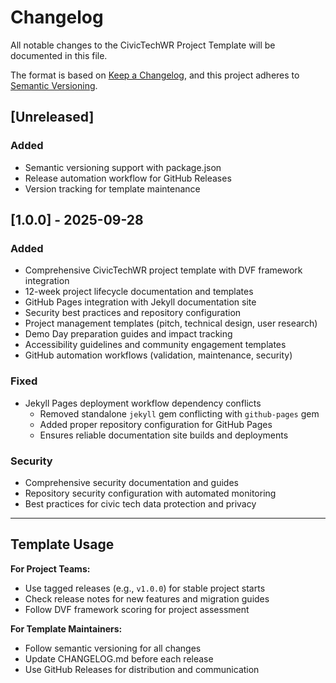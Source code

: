 # Changelog

All notable changes to the CivicTechWR Project Template will be documented in this file.

The format is based on [Keep a Changelog](https://keepachangelog.com/en/1.0.0/),
and this project adheres to [Semantic Versioning](https://semver.org/spec/v2.0.0.html).

## [Unreleased]

### Added
- Semantic versioning support with package.json
- Release automation workflow for GitHub Releases
- Version tracking for template maintenance

## [1.0.0] - 2025-09-28

### Added
- Comprehensive CivicTechWR project template with DVF framework integration
- 12-week project lifecycle documentation and templates
- GitHub Pages integration with Jekyll documentation site
- Security best practices and repository configuration
- Project management templates (pitch, technical design, user research)
- Demo Day preparation guides and impact tracking
- Accessibility guidelines and community engagement templates
- GitHub automation workflows (validation, maintenance, security)

### Fixed
- Jekyll Pages deployment workflow dependency conflicts
  - Removed standalone `jekyll` gem conflicting with `github-pages` gem
  - Added proper repository configuration for GitHub Pages
  - Ensures reliable documentation site builds and deployments

### Security
- Comprehensive security documentation and guides
- Repository security configuration with automated monitoring
- Best practices for civic tech data protection and privacy

---

## Template Usage

**For Project Teams:**
- Use tagged releases (e.g., `v1.0.0`) for stable project starts
- Check release notes for new features and migration guides
- Follow DVF framework scoring for project assessment

**For Template Maintainers:**
- Follow semantic versioning for all changes
- Update CHANGELOG.md before each release
- Use GitHub Releases for distribution and communication
